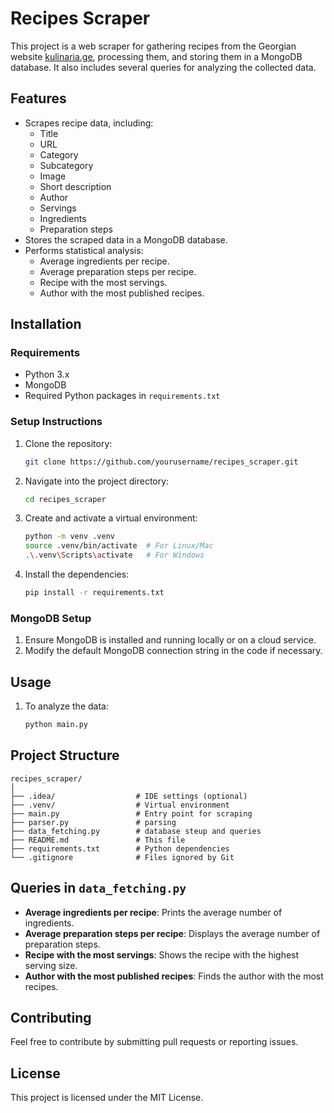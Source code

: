 # Recipes Scraper

This project is a web scraper for gathering recipes from the Georgian website [kulinaria.ge](https://kulinaria.ge), processing them, and storing them in a MongoDB database. It also includes several queries for analyzing the collected data.

## Features
- Scrapes recipe data, including:
  - Title
  - URL
  - Category
  - Subcategory
  - Image
  - Short description
  - Author
  - Servings
  - Ingredients
  - Preparation steps
- Stores the scraped data in a MongoDB database.
- Performs statistical analysis:
  - Average ingredients per recipe.
  - Average preparation steps per recipe.
  - Recipe with the most servings.
  - Author with the most published recipes.

## Installation

### Requirements
- Python 3.x
- MongoDB
- Required Python packages in `requirements.txt`

### Setup Instructions
1. Clone the repository:
    ```bash
    git clone https://github.com/yourusername/recipes_scraper.git
    ```
2. Navigate into the project directory:
    ```bash
    cd recipes_scraper
    ```
3. Create and activate a virtual environment:
    ```bash
    python -m venv .venv
    source .venv/bin/activate  # For Linux/Mac
    .\.venv\Scripts\activate   # For Windows
    ```
4. Install the dependencies:
    ```bash
    pip install -r requirements.txt
    ```

### MongoDB Setup
1. Ensure MongoDB is installed and running locally or on a cloud service.
2. Modify the default MongoDB connection string in the code if necessary.

## Usage

1. To analyze the data:
    ```bash
    python main.py
    ```

## Project Structure

```
recipes_scraper/
│
├── .idea/                  # IDE settings (optional)
├── .venv/                  # Virtual environment
├── main.py                 # Entry point for scraping
├── parser.py               # parsing
├── data_fetching.py        # database steup and queries
├── README.md               # This file
├── requirements.txt        # Python dependencies
└── .gitignore              # Files ignored by Git
```

## Queries in `data_fetching.py`

- **Average ingredients per recipe**: Prints the average number of ingredients.
- **Average preparation steps per recipe**: Displays the average number of preparation steps.
- **Recipe with the most servings**: Shows the recipe with the highest serving size.
- **Author with the most published recipes**: Finds the author with the most recipes.

## Contributing
Feel free to contribute by submitting pull requests or reporting issues.

## License
This project is licensed under the MIT License.

